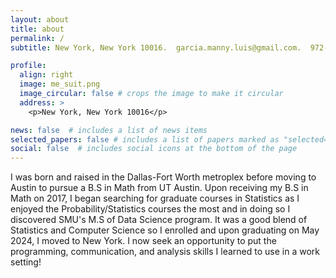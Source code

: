 ```yaml
---
layout: about
title: about
permalink: /
subtitle: New York, New York 10016.  garcia.manny.luis@gmail.com.  972-730-5025

profile:
  align: right
  image: me_suit.png
  image_circular: false # crops the image to make it circular
  address: >
    <p>New York, New York 10016</p>

news: false  # includes a list of news items
selected_papers: false # includes a list of papers marked as "selected={true}"
social: false  # includes social icons at the bottom of the page
---
```


<!--
Write your biography here. Tell the world about yourself.
-->
I was born and raised in the Dallas-Fort Worth metroplex before moving to Austin to pursue a B.S in Math from UT Austin. Upon receiving my B.S in Math on 2017, I began searching for graduate courses in Statistics as I enjoyed the Probability/Statistics courses the most and in doing so I discovered SMU's M.S of Data Science program. It was a good blend of Statistics and Computer Science so I enrolled and upon graduating on May 2024, I moved to New York. I now seek an opportunity to put the programming, communication, and analysis skills I learned to use in a work setting!

<!---
# Link to your favorite [subreddit](http://reddit.com). You can put a picture in, too. The code is already in, just name your picture `prof_pic.jpg` and put it in the `img/` folder.

#Put your address / P.O. box / other info right below your picture. You can also disable any these #elements by editing `profile` property of the YAML header of your `_pages/about.md`. Edit #`_bibliography/papers.bib` and Jekyll will render your [publications page](/al-folio/publications/) #automatically.
 
#Link to your social media connections, too. This theme is set up to use [Font Awesome #icons](http://fortawesome.github.io/Font-Awesome/) and #[Academicons](https://jpswalsh.github.io/academicons/), like the ones below. Add your Facebook, #Twitter, LinkedIn, Google Scholar, or just disable all of them.
--->